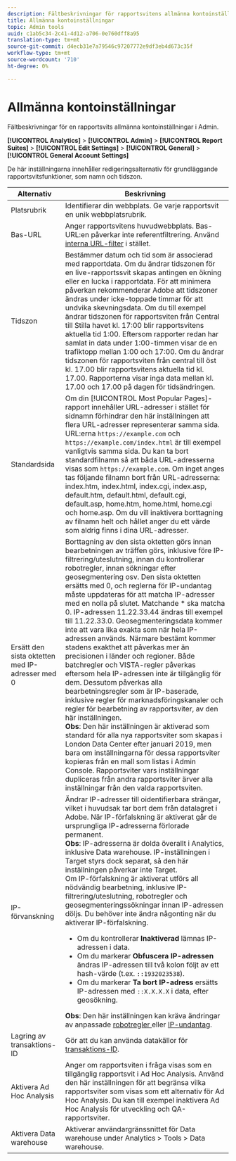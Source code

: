 ```yaml
---
description: Fältbeskrivningar för rapportsvitens allmänna kontoinställningar i Admin.
title: Allmänna kontoinställningar
topic: Admin tools
uuid: c1ab5c34-2c41-4d12-a706-0e760dff8a95
translation-type: tm+mt
source-git-commit: d4ecb31e7a79546c97207772e9df3eb4d673c35f
workflow-type: tm+mt
source-wordcount: '710'
ht-degree: 0%

---
```



# Allmänna kontoinställningar

Fältbeskrivningar för en rapportsvits allmänna kontoinställningar i Admin.

**[!UICONTROL Analytics]** >  **[!UICONTROL Admin]** >  **[!UICONTROL Report Suites]** >  **[!UICONTROL Edit Settings]** >  **[!UICONTROL General]** >  **[!UICONTROL General Account Settings]**

De här inställningarna innehåller redigeringsalternativ för grundläggande rapportsvitsfunktioner, som namn och tidszon.

| Alternativ | Beskrivning |
|--- |--- |
| Platsrubrik | Identifierar din webbplats. Ge varje rapportsvit en unik webbplatsrubrik. |
| Bas-URL | Anger rapportsvitens huvudwebbplats. Bas-URL:en påverkar inte referentfiltrering. Använd [interna URL-filter](/help/admin/admin/internal-url-filter-admin.md) i stället. |
| Tidszon | Bestämmer datum och tid som är associerad med rapportdata.  Om du ändrar tidszonen för en live-rapportssvit skapas antingen en ökning eller en lucka i rapportdata. För att minimera påverkan rekommenderar Adobe att tidszoner ändras under icke-toppade timmar för att undvika skevningsdata.  Om du till exempel ändrar tidszonen för rapportsviten från Central till Stilla havet kl. 17:00 blir rapportsvitens aktuella tid 1:00. Eftersom rapporter redan har samlat in data under 1:00-timmen visar de en trafiktopp mellan 1:00 och 17:00.  Om du ändrar tidszonen för rapportsviten från central till öst kl. 17.00 blir rapportsvitens aktuella tid kl. 17.00. Rapporterna visar inga data mellan kl. 17.00 och 17.00 på dagen för tidsändringen. |
| Standardsida | Om din [!UICONTROL Most Popular Pages]-rapport innehåller URL-adresser i stället för sidnamn förhindrar den här inställningen att flera URL-adresser representerar samma sida. URL:erna `https://example.com` och `https://example.com/index.html` är till exempel vanligtvis samma sida. Du kan ta bort standardfilnamn så att båda URL-adresserna visas som `https://example.com`.  Om inget anges tas följande filnamn bort från URL-adresserna:  index.htm, index.html, index.cgi, index.asp, default.htm, default.html, default.cgi, default.asp, home.htm, home.html, home.cgi och home.asp.  Om du vill inaktivera borttagning av filnamn helt och hållet anger du ett värde som aldrig finns i dina URL-adresser. |
| Ersätt den sista oktetten med IP-adresser med 0 | Borttagning av den sista oktetten görs innan bearbetningen av träffen görs, inklusive före IP-filtrering/uteslutning, innan du kontrollerar robotregler, innan sökningar efter geosegmentering osv. Den sista oktetten ersätts med 0, och reglerna för IP-undantag måste uppdateras för att matcha IP-adresser med en nolla på slutet. Matchande * ska matcha 0. IP-adressen 11.22.33.44 ändras till exempel till 11.22.33.0. Geosegmenteringsdata kommer inte att vara lika exakta som när hela IP-adressen används. Närmare bestämt kommer stadens exakthet att påverkas mer än precisionen i länder och regioner. Både batchregler och VISTA-regler påverkas eftersom hela IP-adressen inte är tillgänglig för dem. Dessutom påverkas alla bearbetningsregler som är IP-baserade, inklusive regler för marknadsföringskanaler och regler för bearbetning av rapportsviter, av den här inställningen. <br> **Obs**: Den här inställningen är aktiverad som standard för alla nya rapportsviter som skapas i London Data Center efter januari 2019, men bara om inställningarna för dessa rapportsviter kopieras från en mall som listas i Admin Console. Rapportsviter vars inställningar dupliceras från andra rapportsviter ärver alla inställningar från den valda rapportsviten. |
| IP-förvanskning | Ändrar IP-adresser till oidentifierbara strängar, vilket i huvudsak tar bort dem från datalagret i Adobe. När IP-förfalskning är aktiverat går de ursprungliga IP-adresserna förlorade permanent. <br> **Obs**: IP-adresserna är dolda överallt i Analytics, inklusive Data warehouse. IP-inställningen i Target styrs dock separat, så den här inställningen påverkar inte Target.<br> Om IP-förfalskning är aktiverat utförs all nödvändig bearbetning, inklusive IP-filtrering/uteslutning, robotregler och geosegmenteringssökningar innan IP-adressen döljs. Du behöver inte ändra någonting när du aktiverar IP-förfalskning.<ul><li>Om du kontrollerar **Inaktiverad** lämnas IP-adressen i data.</li><li>Om du markerar **Obfuscera IP-adressen** ändras IP-adressen till två kolon följt av ett hash-värde (t.ex. `::1932023538`).</li><li>Om du markerar **Ta bort IP-adress** ersätts IP-adressen med `::X.X.X.X` i data, efter geosökning.</li></ul>**Obs**: Den här inställningen kan kräva ändringar av anpassade  [robotregler ](/help/admin/admin/bot-removal/bot-rules.md) eller  [IP-undantag](/help/admin/admin/exclude-ip.md). |
| Lagring av transaktions-ID | Gör att du kan använda datakällor för [transaktions-ID](/help/import/c-data-sources/c-datasrc-types/datasrc-transactionid.md). |
| Aktivera Ad Hoc Analysis | Anger om rapportsviten i fråga visas som en tillgänglig rapportsvit i Ad Hoc Analysis. Använd den här inställningen för att begränsa vilka rapportsviter som visas som ett alternativ för Ad Hoc Analysis. Du kan till exempel inaktivera Ad Hoc Analysis för utveckling och QA-rapportsviter. |
| Aktivera Data warehouse | Aktiverar användargränssnittet för Data warehouse under Analytics > Tools > Data warehouse. |
